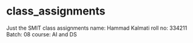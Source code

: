 # class_assignments
Just the SMIT class assignments
name: Hammad Kalmati
roll no: 334211
Batch: 08
course: AI and DS
